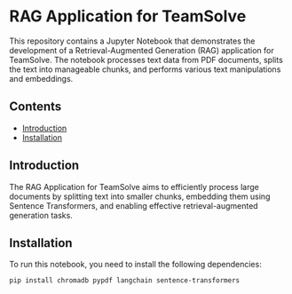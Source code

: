 # RAG Application for TeamSolve

This repository contains a Jupyter Notebook that demonstrates the development of a Retrieval-Augmented Generation (RAG) application for TeamSolve. The notebook processes text data from PDF documents, splits the text into manageable chunks, and performs various text manipulations and embeddings.

## Contents

- [Introduction](#introduction)
- [Installation](#installation)

## Introduction

The RAG Application for TeamSolve aims to efficiently process large documents by splitting text into smaller chunks, embedding them using Sentence Transformers, and enabling effective retrieval-augmented generation tasks.

## Installation

To run this notebook, you need to install the following dependencies:

```bash
pip install chromadb pypdf langchain sentence-transformers